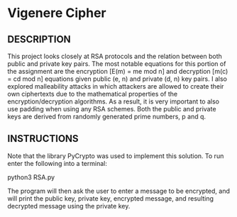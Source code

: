 # Vigenere Cipher

## DESCRIPTION
This project looks closely at RSA protocols and the relation between both public and private key pairs. The most notable equations for this portion of the assignment are the encryption [E(m) = me mod n] and decryption [m(c) = cd mod n] equations given public (e, n) and private (d, n) key pairs. I also explored malleability attacks in which attackers are allowed to create their own ciphertexts due to the mathematical properties of the encryption/decryption algorithms. As a result, it is very important to also use padding when using any RSA schemes. Both the public and private keys are derived from randomly generated prime numbers, p and q.


## INSTRUCTIONS
Note that the library PyCrypto was used to implement this solution. To run enter the following into a terminal:

python3 RSA.py

The program will then ask the user to enter a message to be encrypted, and will print the public key, private key, encrypted message, and resulting decrypted message using the private key.
